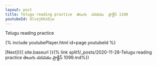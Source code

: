 ```yaml
---
layout: post
title: Telugu reading practice  తెలుగు  చదవడం  ప్రాక్టీస్ 1100
youtubeId: OlcejKHiDjw
---
```

 
 
Telugu reading practice
 
 
 
 
 


{% include youtubePlayer.html id=page.youtubeId %}
 
[Next]({{ site.baseurl }}{% link  split1/_posts/2020-11-28-Telugu reading practice  తెలుగు  చదవడం  ప్రాక్టీస్ 1099.md%})
 
